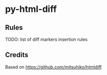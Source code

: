 # py-html-diff

## Rules

TODO: list of diff markers insertion rules

## Credits
  Based on https://github.com/mitsuhiko/htmldiff
